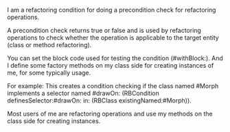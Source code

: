 I am a refactoring condition for doing a precondition check for refactoring operations.A precondition check returns true or false and is used by refactoring operations to check whether the operation is applicable to the target entity (class or method refactoring).You can set the block code used for testing the condition (#withBlock:).And I define some factory methods on my class side for creating instances of me, for some typically usage. For example: This creates a condition checking if the class named #Morph implements a selector named #drawOn:(RBCondition definesSelector:#drawOn: in: (RBClass existingNamed:#Morph)).Most users of me are refactoring operations and use my methods on the class side for creating instances.
